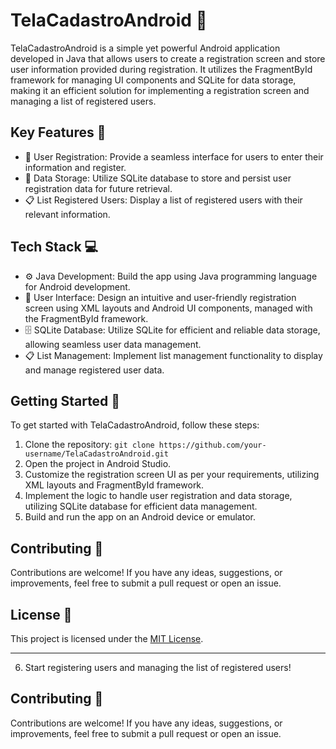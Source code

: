 # TelaCadastroAndroid 📝

TelaCadastroAndroid is a simple yet powerful Android application developed in Java that allows users to create a registration screen and store user information provided during registration. It utilizes the FragmentById framework for managing UI components and SQLite for data storage, making it an efficient solution for implementing a registration screen and managing a list of registered users.

## Key Features 🔑

- 📝 User Registration: Provide a seamless interface for users to enter their information and register.
- 💾 Data Storage: Utilize SQLite database to store and persist user registration data for future retrieval.
- 📋 List Registered Users: Display a list of registered users with their relevant information.

## Tech Stack 💻

- ⚙️ Java Development: Build the app using Java programming language for Android development.
- 📱 User Interface: Design an intuitive and user-friendly registration screen using XML layouts and Android UI components, managed with the FragmentById framework.
- 🗄️ SQLite Database: Utilize SQLite for efficient and reliable data storage, allowing seamless user data management.
- 📋 List Management: Implement list management functionality to display and manage registered user data.

## Getting Started 🚀

To get started with TelaCadastroAndroid, follow these steps:

1. Clone the repository: `git clone https://github.com/your-username/TelaCadastroAndroid.git`
2. Open the project in Android Studio.
3. Customize the registration screen UI as per your requirements, utilizing XML layouts and FragmentById framework.
4. Implement the logic to handle user registration and data storage, utilizing SQLite database for efficient data management.
5. Build and run the app on an Android device or emulator.

## Contributing 🤝

Contributions are welcome! If you have any ideas, suggestions, or improvements, feel free to submit a pull request or open an issue.

## License 📜

This project is licensed under the [MIT License](LICENSE).

---
6. Start registering users and managing the list of registered users!

## Contributing 🤝

Contributions are welcome! If you have any ideas, suggestions, or improvements, feel free to submit a pull request or open an issue.
